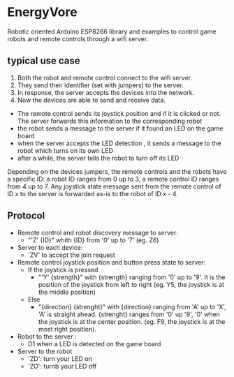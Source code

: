 # EnergyVore

Robotic oriented Arduino ESP8266 library and examples to control game robots and remote controls through a wifi server.

## typical use case

1. Both the robot and remote control connect to the wifi server. 
2. They send their identifier (set with jumpers) to the server. 
3. In response, the server accepts the devices into the network. 
4. Now the devices are able to send and receive data. 

* The remote control sends its joystick position and if it is clicked or not. The server forwards this information to the corresponding robot
* the robot sends a message to the server if it found an LED on the game board 
* when the server accepts the LED detection , it sends a message to the robot which turns on its own LED
* after a while, the server tells the robot to turn off its LED

Depending on the devices jumpers, the remote controls and the robots have a specific ID: a robot ID ranges from 0 up to 3, a remote control ID ranges from 4 up to 7. Any joystick state message sent from the remote control of ID x to the server is forwarded as-is to the robot of ID x - 4.

## Protocol

* Remote control and robot discovery message to server:
    * "'Z' {ID}" whith {ID} from '0' up to '7' (eg. Z6)
* Server to each device:
    * 'ZV' to accept the join request
* Remote control joystick position and button press state to server:
    * If the joystick is pressed
        * "'Y' {strength}" with {strength} ranging from '0' up to '9'. It is the position of the joystick from left to right (eg. Y5, the joystick is at the middle position)
    * Else
        * "{direction} {strenght}" with {direction} ranging from 'A' up to 'X', 'A' is straight ahead. {strenght} ranges from '0' up '9', '0' when the joystick is at the center position. (eg. F9, the joystick is at the most right position).
* Robot to the server :
    * D1 when a LED is detected on the game board
* Server to the robot
    * 'ZD': turn your LED on
    * 'ZO': turnb your LED off


